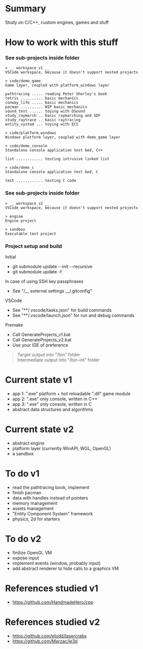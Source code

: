 # Summary
Study on C/C++, custom engines, games and stuff  

# How to work with this stuff
### __See sub-projects inside folder__
```
> __ workspace_v1 __
VSCode workspace, because it doesn't support nested projects
```

```
> code/demo_game
Game layer, coupled with platform_windows layer

pathtracing ..... reading Peter Sherley's book
tetris .......... basic mechanics
conway_life ..... basic mechanics
pacman .......... WIP basic mechanics
sound_test ...... toying with DSound
study_raymarch .. basic raymarching and SDF
study_raytrace .. basic raytracing
entity_system ... toying with ECS
```

```
> code/platform_windows
Windows platform layer, coupled with demo_game layer
```

```
> code/demo_console
Standalone console application test bed, C++

list ............ testing intrusive linked list
```

```
> code/demo_c
Standalone console application test bed, C

test ............ testing C code
```

### __See sub-projects inside folder__
```
> __ workspace_v2 __
VSCode workspace, because it doesn't support nested projects
```

```
> engine
Engine project
```

```
> sandbox
Executable test project
```

### __Project setup and build__
Initial  
* git submodule update --init --recursive
* git submodule update -f

In case of using SSH key passphrases  
* See "/__ external settings __/.gitconfig"

VSCode  
* See "**/.vscode/tasks.json" for build commands
* See "**/.vscode/launch.json" for run and debug commands

Premake  
* Call GenerateProjects_v1.bat
* Call GenerateProjects_v2.bat
* Use your IDE of preference

> Target output into "/bin" folder  
> Intermediate output into "/bin-int" folder  

# Current state v1
* app 1: ".exe" platform + hot reloadable ".dll" game module
* app 2: ".exe" only console, written in C++
* app 3: ".exe" only console, written in C
* abstract data structures and algorithms

# Current state v2
* abstract engine
* platform layer (currently WinAPI, WGL, OpenGL)
* a sandbox

# To do v1
* read the pathtracing book, implement
* finish pacman
* data with handles instead of pointers
* memory management
* assets management
* "Entity Component System" framework
* physics, 2d for starters

# To do v2
* finilize OpenGL VM
* expose input
* implement events (window, probably input)
* add abstract renderer to hide calls to a graphics VM

# References studied v1
* https://github.com/HandmadeHero/cpp

# References studied v2
* https://github.com/etodd/lasercrabs
* https://github.com/Marzac/le3d
